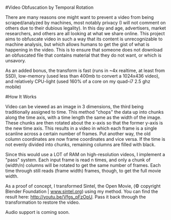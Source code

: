#Video Obfuscation by Temporal Rotation

There are many reasons one might want to prevent a video from being scraped/analyzed by machines, most notably privacy (I will not comment on others due to their dubious legality). 
In this day and age, advertisers, market researchers, and others are all looking at what we share online. This project aims to obfuscate video in such a way that its content is unrecognizable to machine analysis,
but which allows humans to get the gist of what is happening in the video. This is to ensure that someone does not download an obfuscated file that contains material that they do not want, or which is unsavory.

As an added bonus, the transform is fast (runs in ~4x realtime, at least from SSD), low-memory (used less than 400mb to convert a 1024x436 video), and relatively CPU-light (used 160% of a core on my quad-i7 2.5 ghz mobile)

#How It Works

Video can be viewed as an image in 3 dimensions, the third being traditionally assigned to time. This method "chops" the data up into chunks along the time axis, with a time length the same as the width of the image.
These chunks are then rotated about the x-axis so that the former y-axis is the new time axis. This results in a video in which each frame is a single scanline across a certain number of frames. Put another way, the old column
coordinates are now frame coordinates and vice versa. If the time is not evenly divided into chunks, remaining columns are filled with black.

Since this would use a LOT of RAM on high-resolution videos, I implement a "pass" system. Each input frame is read n times, and only a chunk of (width/n) columns will be rotated to get the same number of frames. Each time
through still reads (frame width) frames, though, to get the full movie width.

As a proof of concept, I transformed Sintel, the Open Movie, (© copyright Blender Foundation | www.sintel.org) using my method. You can find the result here: http://youtu.be/Vfgs_pFzOpU. Pass it back through the transformation to restore the video.

Audio support is coming soon.